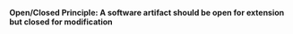**Open/Closed Principle: A software artifact should be open for extension but closed for modification**